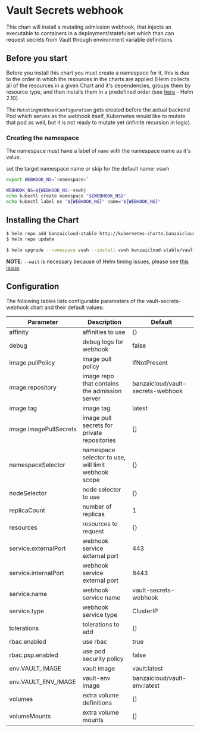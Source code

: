 # Vault Secrets webhook

This chart will install a mutating admission webhook, that injects an executable to containers in a deployment/statefulset which than can request secrets from Vault through environment variable definitions.

## Before you start

Before you install this chart you must create a namespace for it, this is due to the order in which the resources in the charts are applied (Helm collects all of the resources in a given Chart and it's dependencies, groups them by resource type, and then installs them in a predefined order (see [here](https://github.com/helm/helm/blob/release-2.10/pkg/tiller/kind_sorter.go#L29) - Helm 2.10).

The `MutatingWebhookConfiguration` gets created before the actual backend Pod which serves as the webhook itself, Kubernetes would like to mutate that pod as well, but it is not ready to mutate yet (infinite recursion in logic).

### Creating the namespace

The namespace must have a label of `name` with the namespace name as it's value.

set the target namespace name or skip for the default name: vswh

```bash
export WEBHOOK_NS=`<namespace>`
```

```bash
WEBHOOK_NS=${WEBHOOK_NS:-vswh}
echo kubectl create namespace "${WEBHOOK_NS}"
echo kubectl label ns "${WEBHOOK_NS}" name="${WEBHOOK_NS}"
```

## Installing the Chart

```bash
$ helm repo add banzaicloud-stable http://kubernetes-charts.banzaicloud.com/branch/master
$ helm repo update
```

```bash
$ helm upgrade --namespace vswh --install vswh banzaicloud-stable/vault-secrets-webhook --wait
```

**NOTE**: `--wait` is necessary because of Helm timing issues, please see [this issue](https://github.com/banzaicloud/banzai-charts/issues/888).

## Configuration

The following tables lists configurable parameters of the vault-secrets-webhook chart and their default values:

|               Parameter             |                    Description                    |              Default            |
| ----------------------------------- | ------------------------------------------------- | --------------------------------|
|affinity                             |affinities to use                                  |{}                               |
|debug                                |debug logs for webhook                             |false                            |
|image.pullPolicy                     |image pull policy                                  |IfNotPresent                     |
|image.repository                     |image repo that contains the admission server      |banzaicloud/vault-secrets-webhook|
|image.tag                            |image tag                                          |latest                           |
|image.imagePullSecrets               |image pull secrets for private repositories        |[]                               |
|namespaceSelector                    |namespace selector to use, will limit webhook scope|{}                               |
|nodeSelector                         |node selector to use                               |{}                               |
|replicaCount                         |number of replicas                                 |1                                |
|resources                            |resources to request                               |{}                               |
|service.externalPort                 |webhook service external port                      |443                              |
|service.internalPort                 |webhook service external port                      |8443                             |
|service.name                         |webhook service name                               |vault-secrets-webhook            |
|service.type                         |webhook service type                               |ClusterIP                        |
|tolerations                          |tolerations to add                                 |[]                               |
|rbac.enabled                         |use rbac                                           |true                             |
|rbac.psp.enabled                     |use pod security policy                            |false                            |
|env.VAULT_IMAGE                      |vault image                                        |vault:latest                     |
|env.VAULT_ENV_IMAGE                  |vault-env image                                    |banzaicloud/vault-env:latest     |
|volumes                              |extra volume definitions                           |[]                               |
|volumeMounts                         |extra volume mounts                                |[]                               |
